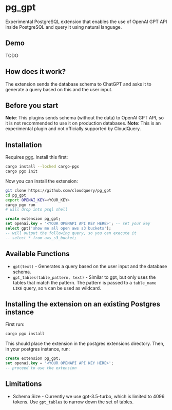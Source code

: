 # pg_gpt

Experimental PostgreSQL extension that enables the use of OpenAI GPT API inside PostgreSQL and query it using natural language.

## Demo

TODO

## How does it work?

The extension sends the database schema to ChatGPT and asks it to generate a query based on this and the user input.

## Before you start

**Note**: This plugins sends schema (without the data) to OpenAI GPT API, so it is not recommended to use it on production databases.
**Note**: This is an experimental plugin and not officially supported by CloudQuery.

## Installation

Requires [pgx](https://github.com/tcdi/pgx). Install this first:

```bash
cargo install --locked cargo-pgx
cargo pgx init
```

Now you can install the extension:

```bash
git clone https://github.com/cloudquery/pg_gpt
cd pg_gpt
export OPENAI_KEY=<YOUR_KEY>
cargo pgx run
# will drop into psql shell
```

```sql
create extension pg_gpt;
set openai.key = '<YOUR OPENAPI API KEY HERE>'; -- set your key
select gpt('show me all open aws s3 buckets');
-- will output the following query, so you can execute it
-- select * from aws_s3_bucket;
```

## Available Functions

- `gpt(text)` - Generates a query based on the user input and the database schema.
- `gpt_tables(table_pattern, text)` - Similar to gpt, but only uses the tables that match the pattern. The pattern is passed to a `table_name LIKE` query, so `%` can be used as wildcard.

## Installing the extension on an existing Postgres instance

First run:

```bash
cargo pgx install
```

This should place the extension in the postgres extensions directory. Then, in your postgres instance, run:

```sql
create extension pg_gpt;
set openai.key = '<YOUR OPENAPI API KEY HERE>';
-- proceed to use the extension
```

## Limitations

* Schema Size - Currently we use gpt-3.5-turbo, which is limited to 4096 tokens. Use `gpt_tables` to narrow down the set of tables.
